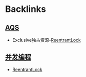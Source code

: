 
# Backlinks
## [AQS](<AQS.md>)
- Exclusive独占资源-[ReentrantLock](<ReentrantLock.md>)

## [并发编程](<并发编程.md>)
- [ReentrantLock](<ReentrantLock.md>)

